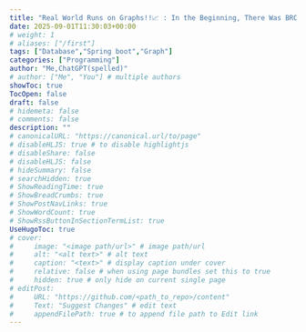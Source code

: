 ```yaml
---
title: "Real World Runs on Graphs!!📈 : In the Beginning, There Was BROK 🔥!! (Part 2)"
date: 2025-09-01T11:30:03+00:00
# weight: 1
# aliases: ["/first"]
tags: ["Database","Spring boot","Graph"]
categories: ["Programming"]
author: "Me,ChatGPT(spelled)"
# author: ["Me", "You"] # multiple authors
showToc: true
TocOpen: false
draft: false
# hidemeta: false
# comments: false
description: ""
# canonicalURL: "https://canonical.url/to/page"
# disableHLJS: true # to disable highlightjs
# disableShare: false
# disableHLJS: false
# hideSummary: false
# searchHidden: true
# ShowReadingTime: true
# ShowBreadCrumbs: true
# ShowPostNavLinks: true
# ShowWordCount: true
# ShowRssButtonInSectionTermList: true
UseHugoToc: true
# cover:
#     image: "<image path/url>" # image path/url
#     alt: "<alt text>" # alt text
#     caption: "<text>" # display caption under cover
#     relative: false # when using page bundles set this to true
#     hidden: true # only hide on current single page
# editPost:
#     URL: "https://github.com/<path_to_repo>/content"
#     Text: "Suggest Changes" # edit text
#     appendFilePath: true # to append file path to Edit link
---
```

